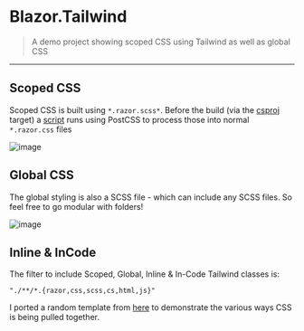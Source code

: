 # Blazor.Tailwind

> A demo project showing scoped CSS using Tailwind as well as global CSS

---

## Scoped CSS

Scoped CSS is built using `*.razor.scss*`. Before the build (via the [csproj](Blazor.Tailwind.csproj) target) a [script](build-scoped-css.js) runs using PostCSS to process those into normal `*.razor.css` files

![image](https://user-images.githubusercontent.com/10430890/202615471-add021fb-5104-409a-8974-4c385cb2b1d7.png)

## Global CSS

The global styling is also a SCSS file - which can include any SCSS files. So feel free to go modular with folders!

![image](https://user-images.githubusercontent.com/10430890/202615559-33126354-709f-4faf-bf09-e3de226aa610.png)

## Inline & InCode

The filter to include Scoped, Global, Inline & In-Code Tailwind classes is:

```
"./**/*.{razor,css,scss,cs,html,js}"
```

I ported a random template from [here](https://github.com/tailwindtoolbox/Landing-Page) to demonstrate the various ways CSS is being pulled together.
